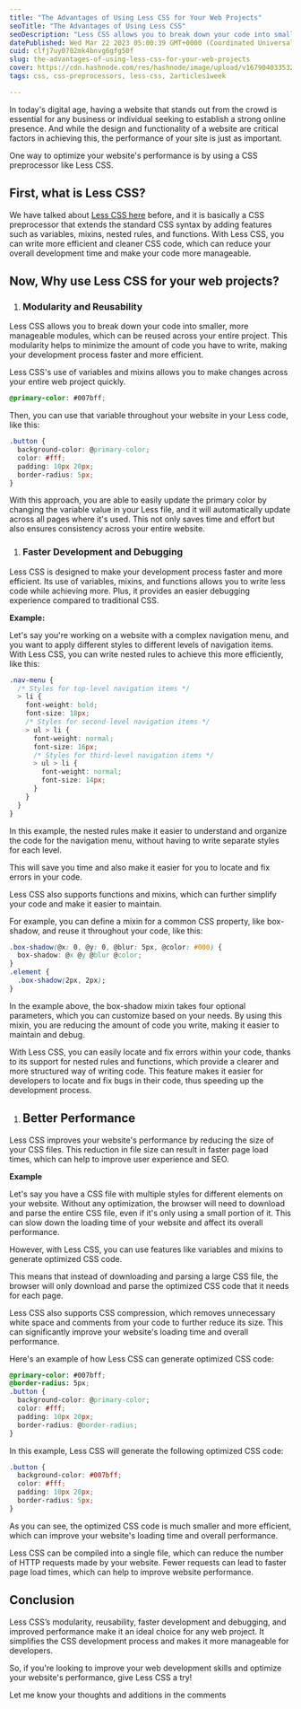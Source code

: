 ```yaml
---
title: "The Advantages of Using Less CSS for Your Web Projects"
seoTitle: "The Advantages of Using Less CSS"
seoDescription: "Less CSS allows you to break down your code into smaller, more manageable modules, which can be reused across your entire project."
datePublished: Wed Mar 22 2023 05:00:39 GMT+0000 (Coordinated Universal Time)
cuid: clfj7uy0702mk4bnvg6gfg50f
slug: the-advantages-of-using-less-css-for-your-web-projects
cover: https://cdn.hashnode.com/res/hashnode/image/upload/v1679040335329/7bb38aa7-b97b-4b72-8bfd-8e1ae5b1b081.png
tags: css, css-preprocessors, less-css, 2articles1week

---
```


In today's digital age, having a website that stands out from the crowd is essential for any business or individual seeking to establish a strong online presence. And while the design and functionality of a website are critical factors in achieving this, the performance of your site is just as important.

One way to optimize your website's performance is by using a CSS preprocessor like Less CSS.

## First, what is Less CSS?

We have talked about [Less CSS here](https://fanny.hashnode.dev/introduction-to-less-css-what-it-is-and-how-it-works) before, and it is basically a CSS preprocessor that extends the standard CSS syntax by adding features such as variables, mixins, nested rules, and functions. With Less CSS, you can write more efficient and cleaner CSS code, which can reduce your overall development time and make your code more manageable.

## Now, Why use Less CSS for your web projects?

1. ### Modularity and Reusability
    

Less CSS allows you to break down your code into smaller, more manageable modules, which can be reused across your entire project. This modularity helps to minimize the amount of code you have to write, making your development process faster and more efficient.

Less CSS's use of variables and mixins allows you to make changes across your entire web project quickly.

```css
@primary-color: #007bff;
```

Then, you can use that variable throughout your website in your Less code, like this:

```css
.button {
  background-color: @primary-color;
  color: #fff;
  padding: 10px 20px;
  border-radius: 5px;
}
```

With this approach, you are able to easily update the primary color by changing the variable value in your Less file, and it will automatically update across all pages where it's used. This not only saves time and effort but also ensures consistency across your entire website.

1. ### Faster Development and Debugging
    

Less CSS is designed to make your development process faster and more efficient. Its use of variables, mixins, and functions allows you to write less code while achieving more. Plus, it provides an easier debugging experience compared to traditional CSS.

**Example:**

Let's say you're working on a website with a complex navigation menu, and you want to apply different styles to different levels of navigation items. With Less CSS, you can write nested rules to achieve this more efficiently, like this:

```css
.nav-menu {
  /* Styles for top-level navigation items */
  > li {
    font-weight: bold;
    font-size: 18px;
    /* Styles for second-level navigation items */
    > ul > li {
      font-weight: normal;
      font-size: 16px;
      /* Styles for third-level navigation items */
      > ul > li {
        font-weight: normal;
        font-size: 14px;
      }
    }
  }
}
```

In this example, the nested rules make it easier to understand and organize the code for the navigation menu, without having to write separate styles for each level.

This will save you time and also make it easier for you to locate and fix errors in your code.

Less CSS also supports functions and mixins, which can further simplify your code and make it easier to maintain.

For example, you can define a mixin for a common CSS property, like box-shadow, and reuse it throughout your code, like this:

```css
.box-shadow(@x: 0, @y: 0, @blur: 5px, @color: #000) {
  box-shadow: @x @y @blur @color;
}
.element {
  .box-shadow(2px, 2px);
}
```

In the example above, the box-shadow mixin takes four optional parameters, which you can customize based on your needs. By using this mixin, you are reducing the amount of code you write, making it easier to maintain and debug.

With Less CSS, you can easily locate and fix errors within your code, thanks to its support for nested rules and functions, which provide a clearer and more structured way of writing code. This feature makes it easier for developers to locate and fix bugs in their code, thus speeding up the development process.

1. ## Better Performance
    

Less CSS improves your website's performance by reducing the size of your CSS files. This reduction in file size can result in faster page load times, which can help to improve user experience and SEO.

**Example**

Let's say you have a CSS file with multiple styles for different elements on your website. Without any optimization, the browser will need to download and parse the entire CSS file, even if it's only using a small portion of it. This can slow down the loading time of your website and affect its overall performance.

However, with Less CSS, you can use features like variables and mixins to generate optimized CSS code.

This means that instead of downloading and parsing a large CSS file, the browser will only download and parse the optimized CSS code that it needs for each page.

Less CSS also supports CSS compression, which removes unnecessary white space and comments from your code to further reduce its size. This can significantly improve your website's loading time and overall performance.

Here's an example of how Less CSS can generate optimized CSS code:

```css
@primary-color: #007bff;
@border-radius: 5px;
.button {
  background-color: @primary-color;
  color: #fff;
  padding: 10px 20px;
  border-radius: @border-radius;
}
```

In this example, Less CSS will generate the following optimized CSS code:

```css
.button {
  background-color: #007bff;
  color: #fff;
  padding: 10px 20px;
  border-radius: 5px;
}
```

As you can see, the optimized CSS code is much smaller and more efficient, which can improve your website's loading time and overall performance.

Less CSS can be compiled into a single file, which can reduce the number of HTTP requests made by your website. Fewer requests can lead to faster page load times, which can help to improve website performance.

## Conclusion

Less CSS’s modularity, reusability, faster development and debugging, and improved performance make it an ideal choice for any web project. It simplifies the CSS development process and makes it more manageable for developers.

So, if you're looking to improve your web development skills and optimize your website's performance, give Less CSS a try!

Let me know your thoughts and additions in the comments